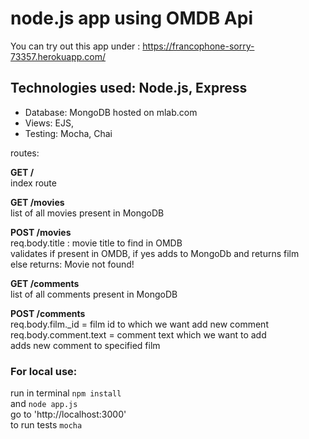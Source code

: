 # node.js app using OMDB Api 
You can try out this app under : https://francophone-sorry-73357.herokuapp.com/

## Technologies used: Node.js, Express
* Database: MongoDB hosted on mlab.com
* Views: EJS,
* Testing: Mocha, Chai

routes:

**GET /**  
index route

**GET /movies**  
list of all movies present in MongoDB

**POST /movies**  
req.body.title : movie title to find in OMDB  
validates if present in OMDB, if yes adds to MongoDb and returns film  
else returns: Movie not found!

**GET /comments**  
list of all comments present in MongoDB

**POST /comments**  
req.body.film._id = film id to which we want add new comment  
req.body.comment.text = comment text which we want to add  
adds new comment to specified film

### For local use:  
run in terminal `npm install`  
and `node app.js`  
go to 'http://localhost:3000'  
to run tests `mocha`
